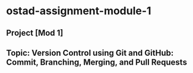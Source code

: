 # ostad-assignment-module-1

## Project [Mod 1]

## Topic:  Version Control using Git and GitHub: Commit, Branching, Merging, and Pull Requests